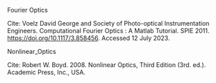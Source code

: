 Fourier Optics

Cite: Voelz David George and Society of Photo-optical Instrumentation Engineers. Computational Fourier Optics : A Matlab Tutorial. SPIE 2011. https://doi.org/10.1117/3.858456. Accessed 12 July 2023.

Nonlinear_Optics

Cite: Robert W. Boyd. 2008. Nonlinear Optics, Third Edition (3rd. ed.). Academic Press, Inc., USA.

